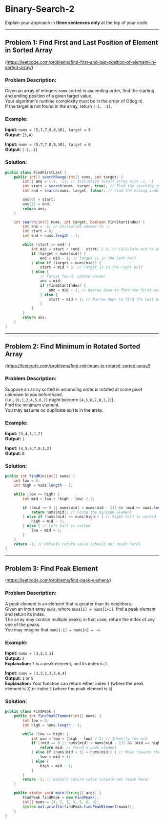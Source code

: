 # Binary-Search-2

Explain your approach in **three sentences only** at the top of your code.

---

## Problem 1: Find First and Last Position of Element in Sorted Array  
(https://leetcode.com/problems/find-first-and-last-position-of-element-in-sorted-array/)

### Problem Description:
Given an array of integers `nums` sorted in ascending order, find the starting and ending position of a given target value.  
Your algorithm's runtime complexity must be in the order of O(log n).  
If the target is not found in the array, return `[-1, -1]`.

### Example:
**Input:** `nums = [5,7,7,8,8,10], target = 8`  
**Output:** `[3,4]`

**Input:** `nums = [5,7,7,8,8,10], target = 6`  
**Output:** `[-1,-1]`

### Solution:
```java
public class FindFirstLast {
    public int[] searchRange(int[] nums, int target) {
        int[] ans = {-1, -1}; // Initialize result array with -1, -1
        int start = search(nums, target, true); // Find the starting index of the target
        int end = search(nums, target, false); // Find the ending index of the target

        ans[0] = start;
        ans[1] = end;
        return ans;
    }

    int search(int[] nums, int target, boolean findStartIndex) {
        int ans = -1; // Initialize answer to -1
        int start = 0;
        int end = nums.length - 1;

        while (start <= end) {
            int mid = start + (end - start) / 2; // Calculate mid to avoid overflow
            if (target < nums[mid]) {
                end = mid - 1; // Target is in the left half
            } else if (target > nums[mid]) {
                start = mid + 1; // Target is in the right half
            } else {
                // Target found, update answer
                ans = mid;
                if (findStartIndex) {
                    end = mid - 1; // Narrow down to find the first occurrence
                } else {
                    start = mid + 1; // Narrow down to find the last occurrence
                }
            }
        }
        return ans;
    }
}
```

---

## Problem 2: Find Minimum in Rotated Sorted Array  
(https://leetcode.com/problems/find-minimum-in-rotated-sorted-array/)

### Problem Description:
Suppose an array sorted in ascending order is rotated at some pivot unknown to you beforehand.  
(i.e., `[0,1,2,4,5,6,7]` might become `[4,5,6,7,0,1,2]`).  
Find the minimum element.  
You may assume no duplicate exists in the array.

### Example:
**Input:** `[3,4,5,1,2]`  
**Output:** `1`

**Input:** `[4,5,6,7,0,1,2]`  
**Output:** `0`

### Solution:
```java
public int findMin(int[] nums) {
    int low = 0;
    int high = nums.length - 1;

    while (low <= high) {
        int mid = low + (high - low) / 2;

        if ((mid == 0 || nums[mid] < nums[mid - 1]) && (mid == nums.length - 1 || nums[mid] < nums[mid + 1])) {
            return nums[mid]; // Found the minimum element
        } else if (nums[mid] <= nums[high]) { // Right half is sorted
            high = mid - 1;
        } else { // Left half is sorted
            low = mid + 1;
        }
    }
    return -1; // Default return value (should not reach here)
}
```

---

## Problem 3: Find Peak Element  
(https://leetcode.com/problems/find-peak-element/)

### Problem Description:
A peak element is an element that is greater than its neighbors.  
Given an input array `nums`, where `nums[i] ≠ nums[i+1]`, find a peak element and return its index.  
The array may contain multiple peaks; in that case, return the index of any one of the peaks.  
You may imagine that `nums[-1] = nums[n] = -∞`.

### Example:
**Input:** `nums = [1,2,3,1]`  
**Output:** `2`  
**Explanation:** `3` is a peak element, and its index is `2`.

**Input:** `nums = [1,2,1,3,5,6,4]`  
**Output:** `1` or `5`  
**Explanation:** Your function can return either index `1` (where the peak element is `2`) or index `5` (where the peak element is `6`).

### Solution:
```java
public class FindPeak {
    public int findPeakElement(int[] nums) {
        int low = 0;
        int high = nums.length - 1;

        while (low <= high) {
            int mid = low + (high - low) / 2; // Identify the mid
            if ((mid == 0 || nums[mid] > nums[mid - 1]) && (mid == high || nums[mid] > nums[mid + 1])) {
                return mid; // Found a peak element
            } else if (nums[mid + 1] > nums[mid]) { // Move towards the higher number
                low = mid + 1;
            } else {
                high = mid - 1;
            }
        }
        return -1; // Default return value (should not reach here)
    }

    public static void main(String[] args) {
        FindPeak findPeak = new FindPeak();
        int[] nums = {1, 2, 1, 3, 5, 6, 4};
        System.out.println(findPeak.findPeakElement(nums));
    }
}
```
